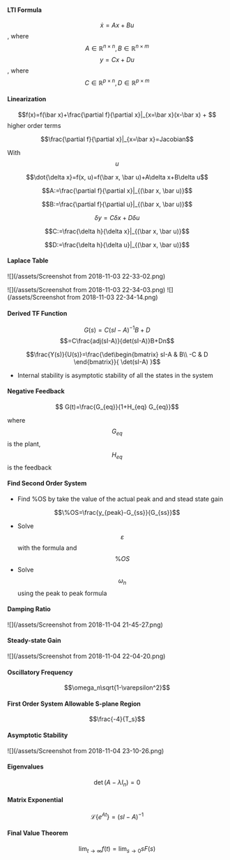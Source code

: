#### LTI Formula

$$\dot x= Ax+Bu$$, where $$A\in \mathbb R^{n\times n}, B\in \mathbb R^{n\times m}$$
$$y=Cx+Du$$, where $$C\in \mathbb R^{p\times n}, D\in\mathbb R^{p\times m}$$

#### Linearization

$$f(x)=f(\bar x)+\frac{\partial f}{\partial x}|_{x=\bar x}(x-\bar x) + $$ higher order terms

$$\frac{\partial f}{\partial x}|_{x=\bar x}=Jacobian$$

With $$u$$

$$\dot{\delta x}=f(x, u)=f(\bar x, \bar u)+A\delta x+B\delta u$$

$$A:=\frac{\partial f}{\partial x}|_{(\bar x, \bar u)}$$

$$B:=\frac{\partial f}{\partial u}|_{(\bar x, \bar u)}$$

$$\delta y=C\delta x+D\delta u$$

$$C:=\frac{\delta h}{\delta x}|_{(\bar x, \bar u)}$$

$$D:=\frac{\delta  h}{\delta u}|_{(\bar x, \bar u)}$$

#### Laplace Table

![](/assets/Screenshot from 2018-11-03 22-33-02.png)

![](/assets/Screenshot from 2018-11-03 22-34-03.png)
![](/assets/Screenshot from 2018-11-03 22-34-14.png)

#### Derived TF Function

$$G(s)=C(sI-A)^{-1}B+D$$
$$=C\frac{adj(sI-A)}{det(sI-A)}B+Dn$$

$$\frac{Y(s)}{U(s)}=\frac{\det\begin{bmatrix}
sI-A & B\\
-C & D
\end{bmatrix}}{
\det(sI-A)
}$$

- Internal stability is asymptotic stability of all the states in the system

#### Negative Feedback
$$ G(t)=\frac{G_{eq}}{1+H_{eq} G_{eq}}$$

where $$G_{eq}$$ is the plant, $$H_{eq}$$ is the feedback


#### Find Second Order System

- Find %OS by take the value of the actual peak and and stead state gain

$$\%OS=\frac{y_{peak}-G_{ss}}{G_{ss}}$$

- Solve $$\varepsilon$$ with the formula and $$\%OS$$
- Solve $$\omega_n$$ using the peak to peak formula

#### Damping Ratio

![](/assets/Screenshot from 2018-11-04 21-45-27.png)

#### Steady-state Gain

![](/assets/Screenshot from 2018-11-04 22-04-20.png)

#### Oscillatory Frequency

$$\omega_n\sqrt{1-\varepsilon^2}$$

#### First Order System Allowable S-plane Region

$$\frac{-4}{T_s}$$

#### Asymptotic Stability

![](/assets/Screenshot from 2018-11-04 23-10-26.png)

#### Eigenvalues

$$\det (A-\lambda I_n)=0$$

#### Matrix Exponential

$$\mathcal L\{e^{At}\}=(sI-A)^{-1}$$

#### Final Value Theorem

$$\lim_{t\rightarrow\infty} f(t)=\lim_{s\rightarrow 0} sF(s)$$